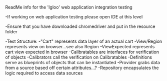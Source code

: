ReadMe info for the 'Igloo' web application integration testing

-If working on web application testing please open IDE at this level

-Ensure that you have downloaded chromedriver and put in the resource folder

-Test Structure:
    -"Cart" represents data layer of an actual cart 
    -View/Region represents view on browser...see also Region
    -ViewExpected represents cart view expected in browser
    -Calibratables are interfaces for verification of objects
    -Calibrators call the verification on Calibratables
    -Definitions serve as blueprints of objects that can be instantiated 
    -Provider grabs data from a source based off certain attributes...?
    -Repository encapsulates the logic required to access data sources

    
